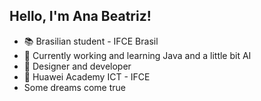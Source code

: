 ## Hello, I'm Ana Beatriz!

- 📚 Brasilian student - IFCE Brasil
- 🌱 Currently working and learning Java and a little bit AI
- 🎨 Designer and developer
- 🔴 Huawei Academy ICT - IFCE
- Some dreams come true
